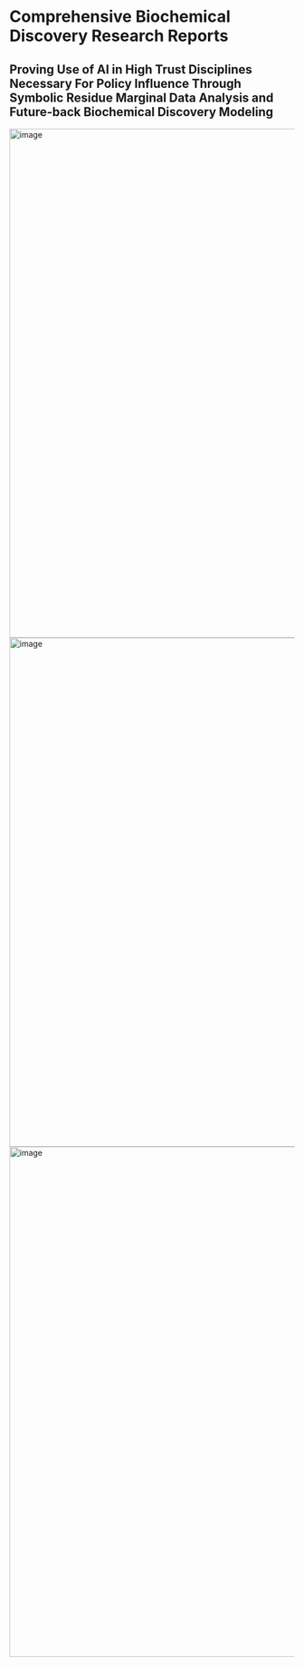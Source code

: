 # Comprehensive Biochemical Discovery Research Reports


## Proving Use of AI in High Trust Disciplines Necessary For Policy Influence Through Symbolic Residue Marginal Data Analysis and Future-back Biochemical Discovery Modeling

<img width="899" alt="image" src="https://github.com/user-attachments/assets/73b283e6-4b87-4b6f-b199-b9a2430fb337" />
<img width="899" alt="image" src="https://github.com/user-attachments/assets/28dcced6-ae60-4ec1-9a01-2313afc254c3" />
<img width="901" alt="image" src="https://github.com/user-attachments/assets/7480518e-4020-416c-8b9d-9df2051481f9" />
